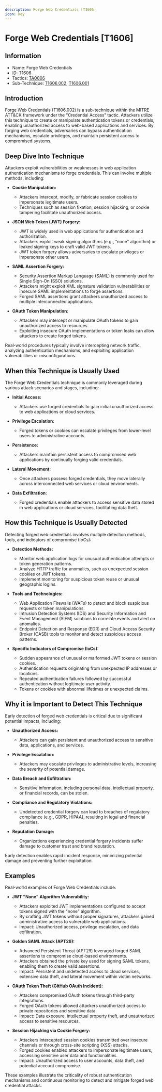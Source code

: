```yaml
---
description: Forge Web Credentials [T1606]
icon: key
---
```


# Forge Web Credentials [T1606]

## Information

- Name: Forge Web Credentials
- ID: T1606
- Tactics: [TA0006](../TA0006/TA0006.md)
- Sub-Technique: [T1606.002](./T1606.002.md), [T1606.001](./T1606.001.md)

## Introduction

Forge Web Credentials (T1606.002) is a sub-technique within the MITRE ATT&CK framework under the "Credential Access" tactic. Attackers utilize this technique to create or manipulate authentication tokens or credentials, enabling unauthorized access to web-based applications and services. By forging web credentials, adversaries can bypass authentication mechanisms, escalate privileges, and maintain persistent access to compromised systems.

## Deep Dive Into Technique

Attackers exploit vulnerabilities or weaknesses in web application authentication mechanisms to forge credentials. This can involve multiple methods, including:

- **Cookie Manipulation:**

  - Attackers intercept, modify, or fabricate session cookies to impersonate legitimate users.
  - Techniques such as session fixation, session hijacking, or cookie tampering facilitate unauthorized access.

- **JSON Web Token (JWT) Forgery:**

  - JWT is widely used in web applications for authentication and authorization.
  - Attackers exploit weak signing algorithms (e.g., "none" algorithm) or leaked signing keys to craft valid JWT tokens.
  - JWT token forgery allows adversaries to escalate privileges or impersonate other users.

- **SAML Assertion Forgery:**

  - Security Assertion Markup Language (SAML) is commonly used for Single Sign-On (SSO) solutions.
  - Attackers might exploit XML signature validation vulnerabilities or insecure SAML implementations to forge assertions.
  - Forged SAML assertions grant attackers unauthorized access to multiple interconnected applications.

- **OAuth Token Manipulation:**
  - Attackers may intercept or manipulate OAuth tokens to gain unauthorized access to resources.
  - Exploiting insecure OAuth implementations or token leaks can allow attackers to create forged tokens.

Real-world procedures typically involve intercepting network traffic, analyzing authentication mechanisms, and exploiting application vulnerabilities or misconfigurations.

## When this Technique is Usually Used

The Forge Web Credentials technique is commonly leveraged during various attack scenarios and stages, including:

- **Initial Access:**

  - Attackers use forged credentials to gain initial unauthorized access to web applications or cloud services.

- **Privilege Escalation:**

  - Forged tokens or cookies can escalate privileges from lower-level users to administrative accounts.

- **Persistence:**

  - Attackers maintain persistent access to compromised web applications by continually forging valid credentials.

- **Lateral Movement:**

  - Once attackers possess forged credentials, they move laterally across interconnected web services or cloud environments.

- **Data Exfiltration:**
  - Forged credentials enable attackers to access sensitive data stored in web applications or cloud services, facilitating data theft.

## How this Technique is Usually Detected

Detecting forged web credentials involves multiple detection methods, tools, and indicators of compromise (IoCs):

- **Detection Methods:**

  - Monitor web application logs for unusual authentication attempts or token generation patterns.
  - Analyze HTTP traffic for anomalies, such as unexpected session cookies or JWT tokens.
  - Implement monitoring for suspicious token reuse or unusual geographic logins.

- **Tools and Technologies:**

  - Web Application Firewalls (WAFs) to detect and block suspicious requests or token manipulations.
  - Intrusion Detection Systems (IDS) and Security Information and Event Management (SIEM) solutions to correlate events and alert on anomalies.
  - Endpoint Detection and Response (EDR) and Cloud Access Security Broker (CASB) tools to monitor and detect suspicious access patterns.

- **Specific Indicators of Compromise (IoCs):**
  - Sudden appearance of unusual or malformed JWT tokens or session cookies.
  - Authentication requests originating from unexpected IP addresses or locations.
  - Repeated authentication failures followed by successful authentication without legitimate user activity.
  - Tokens or cookies with abnormal lifetimes or unexpected claims.

## Why it is Important to Detect This Technique

Early detection of forged web credentials is critical due to significant potential impacts, including:

- **Unauthorized Access:**

  - Attackers can gain persistent and unauthorized access to sensitive data, applications, and services.

- **Privilege Escalation:**

  - Attackers may escalate privileges to administrative levels, increasing the severity of potential damage.

- **Data Breach and Exfiltration:**

  - Sensitive information, including personal data, intellectual property, or financial records, can be stolen.

- **Compliance and Regulatory Violations:**

  - Undetected credential forgery can lead to breaches of regulatory compliance (e.g., GDPR, HIPAA), resulting in legal and financial penalties.

- **Reputation Damage:**
  - Organizations experiencing credential forgery incidents suffer damage to customer trust and brand reputation.

Early detection enables rapid incident response, minimizing potential damage and preventing further exploitation.

## Examples

Real-world examples of Forge Web Credentials include:

- **JWT "None" Algorithm Vulnerability:**

  - Attackers exploited JWT implementations configured to accept tokens signed with the "none" algorithm.
  - By crafting JWT tokens without proper signatures, attackers gained administrative access to vulnerable web applications.
  - Impact: Unauthorized access, privilege escalation, and data exfiltration.

- **Golden SAML Attack (APT29):**

  - Advanced Persistent Threat (APT29) leveraged forged SAML assertions to compromise cloud-based environments.
  - Attackers obtained the private key used for signing SAML tokens, enabling them to create valid assertions.
  - Impact: Persistent and undetected access to cloud services, extensive data theft, and lateral movement within victim networks.

- **OAuth Token Theft (GitHub OAuth Incident):**

  - Attackers compromised OAuth tokens through third-party integrations.
  - Forged OAuth tokens allowed attackers unauthorized access to private repositories and sensitive data.
  - Impact: Data exposure, intellectual property theft, and unauthorized access to sensitive resources.

- **Session Hijacking via Cookie Forgery:**
  - Attackers intercepted session cookies transmitted over insecure channels or through cross-site scripting (XSS) attacks.
  - Forged cookies enabled attackers to impersonate legitimate users, accessing sensitive user data and functionalities.
  - Impact: Unauthorized access to user accounts, data theft, and potential account compromise.

These examples illustrate the criticality of robust authentication mechanisms and continuous monitoring to detect and mitigate forged web credential attacks.
